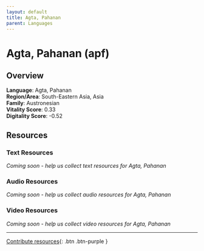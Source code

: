 ```yaml
---
layout: default
title: Agta, Pahanan
parent: Languages
---
```


# Agta, Pahanan (apf)

## Overview

**Language**: Agta, Pahanan  
**Region/Area**: South-Eastern Asia, Asia  
**Family**: Austronesian  
**Vitality Score**: 0.33  
**Digitality Score**: -0.52  

## Resources

### Text Resources
*Coming soon - help us collect text resources for Agta, Pahanan*

### Audio Resources
*Coming soon - help us collect audio resources for Agta, Pahanan*

### Video Resources
*Coming soon - help us collect video resources for Agta, Pahanan*

---

[Contribute resources](https://fairtrain.github.io/){: .btn .btn-purple }
